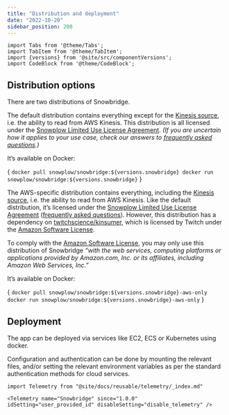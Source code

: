 ```yaml
---
title: "Distribution and deployment"
date: "2022-10-20"
sidebar_position: 200
---
```


```mdx-code-block
import Tabs from '@theme/Tabs';
import TabItem from '@theme/TabItem';
import {versions} from '@site/src/componentVersions';
import CodeBlock from '@theme/CodeBlock';
```

## Distribution options

There are two distributions of Snowbridge.

<Tabs groupId="cloud" queryString>
  <TabItem value="default" label="Default" default>

The default distribution contains everything except for the [Kinesis source](/docs/destinations/forwarding-events/snowbridge/configuration/sources/kinesis.md), i.e. the ability to read from AWS Kinesis. This distribution is all licensed under the [Snowplow Limited Use License Agreement](/limited-use-license-1.0/). _(If you are uncertain how it applies to your use case, check our answers to [frequently asked questions](/docs/contributing/limited-use-license-faq/index.md).)_

It’s available on Docker:

<CodeBlock language="bash">{
`docker pull snowplow/snowbridge:${versions.snowbridge}
docker run snowplow/snowbridge:${versions.snowbridge}`
}</CodeBlock>


  </TabItem>
  <TabItem value="aws" label="AWS-specific (includes Kinesis source)" default>

The AWS-specific distribution contains everything, including the [Kinesis source](/docs/destinations/forwarding-events/snowbridge/configuration/sources/kinesis.md), i.e. the ability to read from AWS Kinesis. Like the default distribution, it’s licensed under the [Snowplow Limited Use License Agreement](/limited-use-license-1.0/) ([frequently asked questions](/docs/contributing/limited-use-license-faq/index.md)). However, this distribution has a dependency on [twitchscience/kinsumer](https://github.com/twitchscience/kinsumer), which is licensed by Twitch under the [Amazon Software License](https://github.com/twitchscience/kinsumer/blob/master/LICENSE).

To comply with the [Amazon Software License](https://github.com/twitchscience/kinsumer/blob/master/LICENSE), you may only use this distribution of Snowbridge _“with the web services, computing platforms or applications provided by Amazon.com, Inc. or its affiliates, including Amazon Web Services, Inc.”_

It’s available on Docker:

<CodeBlock language="bash">{
`docker pull snowplow/snowbridge:${versions.snowbridge}-aws-only
docker run snowplow/snowbridge:${versions.snowbridge}-aws-only`
}</CodeBlock>

  </TabItem>
</Tabs>

## Deployment

The app can be deployed via services like EC2, ECS or Kubernetes using docker.

Configuration and authentication can be done by mounting the relevant files, and/or setting the relevant environment variables as per the standard authentication methods for cloud services.


```mdx-code-block
import Telemetry from "@site/docs/reusable/telemetry/_index.md"

<Telemetry name="Snowbridge" since="1.0.0" idSetting="user_provided_id" disableSetting="disable_telemetry" />
```
